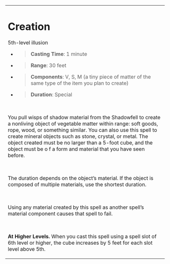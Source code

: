 
<table><tbody><tr class="odd"><td><h1 id="creation"><strong>Creation</strong></h1><p>5th-level illusion</p><ul><li><blockquote><p><strong>Casting Time</strong>: 1 minute</p></blockquote></li><li><blockquote><p><strong>Range</strong>: 30 feet</p></blockquote></li><li><blockquote><p><strong>Components</strong>: V, S, M (a tiny piece of matter of the same type of the item you plan to create)</p></blockquote></li><li><blockquote><p><strong>Duration</strong>: Special</p></blockquote></li></ul><p> </p><p>You pull wisps of shadow material from the Shadowfell to create a nonliving object of vegetable matter within range: soft goods, rope, wood, or something similar. You can also use this spell to create mineral objects such as stone, crystal, or metal. The object created must be no larger than a 5-foot cube, and the object must be o f a form and material that you have seen before.</p><p> </p><p>The duration depends on the object’s material. If the object is composed of multiple materials, use the shortest duration.</p><p> </p><p>Using any material created by this spell as another spell’s material component causes that spell to fail.</p><p> </p><p><strong>At Higher Levels.</strong> When you cast this spell using a spell slot of 6th level or higher, the cube increases by 5 feet for each slot level above 5th.</p></td></tr></tbody></table>